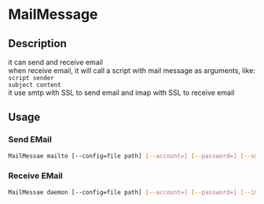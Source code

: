 # MailMessage
## Description
it can send and receive email <br>
when receive email, it will call a script with mail message as arguments, like: <code> script sender subject content</code> <br>
it use smtp with SSL to send email and imap with SSL to receive email <br>
## Usage
### Send EMail
```bash
MailMessae mailto [--config=file path] [--account=] [--password=] [--smtp_server=] [--smtp_port=] [--sender=] --recipient= --subject= message
```
### Receive EMail
```bash
MailMessae daemon [--config=file path] [--account=] [--password=] [--imap_server=] [--imap_port=] [--pop3_server=] [--pop3_port=] --script=
```
